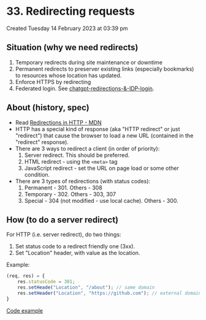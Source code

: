 # 33. Redirecting requests
Created Tuesday 14 February 2023 at 03:39 pm


## Situation (why we need redirects)
1. Temporary redirects during site maintenance or downtime
2. Permanent redirects to preserver existing links (especially bookmarks) to resources whose location has updated.
3. Enforce HTTPS by redirecting
4. Federated login. See [chatgpt-redirections-&-IDP-login](../../../../assets/chatgpt-redirections-&-IDP-login.pdf).


## About (history, spec)
- Read [Redirections in HTTP - MDN](https://developer.mozilla.org/en-US/docs/Web/HTTP/Redirections)
- HTTP has a special kind of response (aka "HTTP redirect" or just "redirect") that cause the browser to load a new URL (contained in the "redirect" response).
- There are 3 ways to redirect a client (in order of priority):
	1. Server redirect. This should be preferred.
	2. HTML redirect - using the `<meta>` tag
	3. JavaScript redirect - set the URL on page load or some other condition.
- There are 3 types of redirections (with status codes):
	1. Permanent - 301. Others - 308
	2. Temporary - 302. Others - 303, 307
	3. Special - 304 (not modified - use local cache). Others - 300.


## How (to do a server redirect)
For HTTP (i.e. server redirect), do two things:
1. Set status code to a redirect friendly one (3xx).
2. Set "Location" header, with value as the location.

Example:
```js
(req, res) = {
	res.statusCode = 301;
	res.setHeade("Location", "/about"); // same domain
	res.setHeader("Location", "https://github.com"); // external domain
}
```
[Code example](https://github.com/exemplar-codes/nodejs-server-academind/commit/0418ad5b9b0c026c442178672050e1d6b0bf078b)